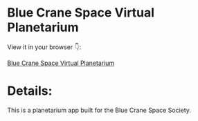# Blue Crane Space Virtual Planetarium

View it in your browser 👇:

[Blue Crane Space Virtual Planetarium](https://play.unity.com/mg/other/webgl-builds-350916)

# Details:

This is a planetarium app built for the Blue Crane Space Society.
